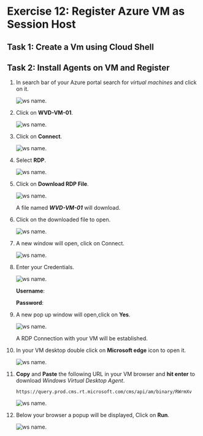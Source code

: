 # Exercise 12: Register Azure VM as Session Host


## Task 1: Create a Vm using Cloud Shell



## Task 2: Install Agents on VM and Register



1. In search bar of your Azure portal search for *virtual machines* and click on it.

   ![ws name.](media/01.png)
   
   
   
2. Click on **WVD-VM-01**.

   ![ws name.](media/02.png)
   
   
   
3. Click on **Connect**.

   ![ws name.](media/03.png)
   
   

4. Select **RDP**.

   ![ws name.](media/04.png)
   
   
5. Click on **Download RDP File**.

   ![ws name.](media/05.png)
   
   A file named ***WVD-VM-01*** will download.
   
   
   
6. Click on the downloaded file to open.

   ![ws name.](media/06.png)


7. A new window will open, click on Connect.


   ![ws name.](media/07.png)
   
   
   
8. Enter your Credentials.

   ![ws name.](media/08.png)
   
   **Username**:
   
   **Password**:
   
   
 9. A new pop up window will open,click on **Yes**.
 
    ![ws name.](media/09.png)
    
    A RDP Connection with your VM will be established.
    
    
 8. In your VM desktop double click on **Microsoft edge** icon to open it.
 
    ![ws name.](media/010.png)
    
    
 9. **Copy** and **Paste** the following URL in your VM browser and **hit enter** to download *Windows Virtual Desktop Agent*.
 
        https://query.prod.cms.rt.microsoft.com/cms/api/am/binary/RWrmXv
 
    ![ws name.](media/011.png)
    
    
 10. Below your browser a popup will be displayed, Click on **Run**.
 
     ![ws name.](media/012.png)
